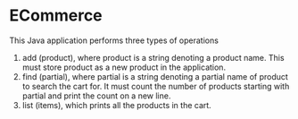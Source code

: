 # ECommerce
This Java application performs three types of operations
1. add (product), where product is a string denoting a product name. This must store product as a new product in the application.
2. find (partial), where partial is a string denoting a partial name of product to search the cart for. It must count the number of products starting with partial and print the count
on a new line.
3. list (items), which prints all the products in the cart.
